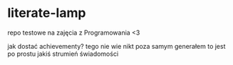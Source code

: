 # literate-lamp
repo testowe na zajęcia z Programowania &lt;3

jak dostać achievementy?
tego nie wie nikt
poza samym generałem
to jest po prostu jakiś strumień świadomości
